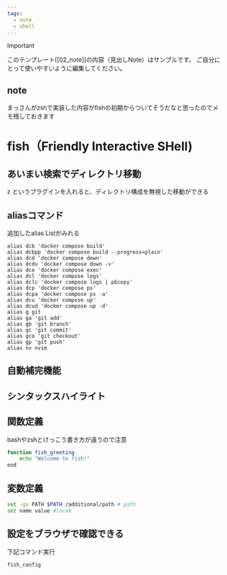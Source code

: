 ```yaml
---
tags:
  - note
  - shell
---
```

> [!IMPORTANT]
> このテンプレート[[02_note]]の内容（見出しNote）はサンプルです。
> ご自分にとって使いやすいように編集してください。

## note
まっさんがzshで実装した内容がfishの初期からついてそうだなと思ったのでメモ残しておきます

# fish（Friendly Interactive SHell)

## あいまい検索でディレクトリ移動
z というプラグインを入れると、ディレクトリ構成を無視した移動ができる

## aliasコマンド
追加したalias Listがみれる
```
alias dcb 'docker compose build'
alias dcbpp 'docker compose build --progress=plain'
alias dcd 'docker compose down'
alias dcdv 'docker compose down -v'
alias dce 'docker compose exec'
alias dcl 'docker compose logs'
alias dclc 'docker compose logs | pbcopy'
alias dcp 'docker compose ps'
alias dcpa 'docker compose ps -a'
alias dcu 'docker compose up'
alias dcud 'docker compose up -d'
alias g git
alias ga 'git add'
alias gb 'git branch'
alias gc 'git commit'
alias gco 'git checkout'
alias gp 'git push'
alias nv nvim
```

## 自動補完機能

## シンタックスハイライト
## 関数定義
bashやzshとけっこう書き方が違うので注意
```sh
function fish_greeting
    echo "Welcome to fish!"
end
```

## 変数定義
```sh
set -gx PATH $PATH /additional/path # path
set name value #locak
```

## 設定をブラウザで確認できる
下記コマンド実行
```sh
fish_config
```
